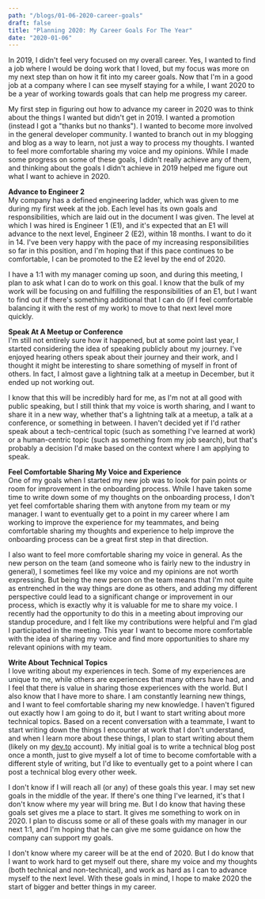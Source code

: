 ```yaml
---
path: "/blogs/01-06-2020-career-goals"
draft: false 
title: "Planning 2020: My Career Goals For The Year"
date: "2020-01-06"
---
```


In 2019, I didn't feel very focused on my overall career. Yes, I wanted to find a job where I would be doing work that I loved, but my focus was more on my next step than on how it fit into my career goals. Now that I'm in a good job at a company where I can see myself staying for a while, I want 2020 to be a year of working towards goals that can help me progress my career.

My first step in figuring out how to advance my career in 2020 was to think about the things I wanted but didn't get in 2019. I wanted a promotion (instead I got a "thanks but no thanks"). I wanted to become more involved in the general developer community. I wanted to branch out in my blogging and blog as a way to learn, not just a way to process my thoughts. I wanted to feel more comfortable sharing my voice and my opinions. While I made some progress on some of these goals, I didn't really achieve any of them, and thinking about the goals I didn't achieve in 2019 helped me figure out what I want to achieve in 2020.

**Advance to Engineer 2**  
My company has a defined engineering ladder, which was given to me during my first week at the job. Each level has its own goals and responsibilities, which are laid out in the document I was given. The level at which I was hired is Engineer 1 (E1), and it's expected that an E1 will advance to the next level, Engineer 2 (E2), within 18 months. I want to do it in 14. I've been very happy with the pace of my increasing responsibilities so far in this position, and I'm hoping that if this pace continues to be comfortable, I can be promoted to the E2 level by the end of 2020.

I have a 1:1 with my manager coming up soon, and during this meeting, I plan to ask what I can do to work on this goal. I know that the bulk of my work will be focusing on and fulfilling the responsibilities of an E1, but I want to find out if there's something additional that I can do (if I feel comfortable balancing it with the rest of my work) to move to that next level more quickly.

**Speak At A Meetup or Conference**  
I'm still not entirely sure how it happened, but at some point last year, I started considering the idea of speaking publicly about my journey. I've enjoyed hearing others speak about their journey and their work, and I thought it might be interesting to share something of myself in front of others.  In fact, I almost gave a lightning talk at a meetup in December, but it ended up not working out. 

I know that this will be incredibly hard for me, as I'm not at all good with public speaking, but I still think that my voice is worth sharing, and I want to share it in a new way, whether that's a lightning talk at a meetup, a talk at a conference, or something in between. I haven't decided yet if I'd rather speak about a tech-centrical topic (such as something I've learned at work) or a human-centric topic (such as something from my job search), but that's probably a decision I'd make based on the context where I am applying to speak.

**Feel Comfortable Sharing My Voice and Experience**  
One of my goals when I started my new job was to look for pain points or room for improvement in the onboarding process. While I have taken some time to write down some of my thoughts on the onboarding process, I don't yet feel comfortable sharing them with anytone from my team or my manager. I want to eventually get to a point in my career where I am working to improve the experience for my teammates, and being comfortable sharing my thoughts and experience to help improve the onboarding process can be a great first step in that direction.

I also want to feel more comfortable sharing my voice in general. As the new person on the team (and someone who is fairly new to the industry in general), I sometimes feel like my voice and my opinions are not worth expressing. But being the new person on the team means that I'm not quite as entrenched in the way things are done as others, and adding my different perspective could lead to a significant change or improvement in our process, which is exactly why it is valuable for me to share my voice. I recently had the opportunity to do this in a meeting about improving our standup procedure, and I felt like my contributions were helpful and I'm glad I participated in the meeting. This year I want to become more comfortable with the idea of sharing my voice and find more opportunities to share my relevant opinions with my team.

**Write About Technical Topics**  
I love writing about my experiences in tech. Some of my experiences are unique to me, while others are experiences that many others have had, and I feel that there is value in sharing those experiences with the world. But I also know that I have more to share. I am constantly learning new things, and I want to feel comfortable sharing my new knowledge. I haven't figured out exactly how I am going to do it, but I want to start writing about more technical topics. Based on a recent conversation with a teammate, I want to start writing down the things I encounter at work that I don't understand, and when I learn more about these things, I plan to start writing about them (likely on my [dev.to](https://dev.to/sarahscode) account). My initial goal is to write a technical blog post once a month, just to give myself a lot of time to become comfortable with a different style of writing, but I'd like to eventually get to a point where I can post a technical blog every other week.

I don't know if I will reach all (or any) of these goals this year. I may set new goals in the middle of the year. If there's one thing I've learned, it's that I don't know where my year will bring me. But I do know that having these goals set gives me a place to start. It gives me something to work on in 2020. I plan to discuss some or all of these goals with my manager in our next 1:1, and I'm hoping that he can give me some guidance on how the company can support my goals.

I don't know where my career will be at the end of 2020. But I do know that I want to work hard to get myself out there, share my voice and my thoughts (both technical and non-technical), and work as hard as I can to advance myself to the next level. With these goals in mind, I hope to make 2020 the start of bigger and better things in my career.